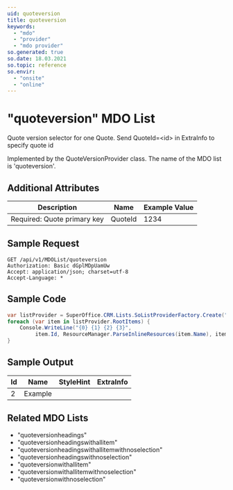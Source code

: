 ```yaml
---
uid: quoteversion
title: quoteversion
keywords:
  - "mdo"
  - "provider"
  - "mdo provider"
so.generated: true
so.date: 18.03.2021
so.topic: reference
so.envir:
  - "onsite"
  - "online"
---
```


# "quoteversion" MDO List
Quote version selector for one Quote. Send QuoteId=&lt;id&gt; in ExtraInfo to specify quote id



Implemented by the <see cref="T:SuperOffice.CRM.Lists.QuoteVersionProvider">QuoteVersionProvider</see> class.
The name of the MDO list is 'quoteversion'.

## Additional Attributes

| Description | Name | Example Value |
|-----|-----|------|
|Required: Quote primary key| QuoteId|1234|





## Sample Request

```http!
GET /api/v1/MDOList/quoteversion
Authorization: Basic dGplMDpUamUw
Accept: application/json; charset=utf-8
Accept-Language: *

```

## Sample Code
```cs
var listProvider = SuperOffice.CRM.Lists.SoListProviderFactory.Create("quoteversion", forceFlatList: true);
foreach (var item in listProvider.RootItems) {
    Console.WriteLine("{0} {1} {2} {3}", 
         item.Id, ResourceManager.ParseInlineResources(item.Name), item.StyleHint, item.ExtraInfo);
}
```

## Sample Output

|Id   | Name  |StyleHint|ExtraInfo |
| --- | ----- | ------- | -------- |
| 2 | Example | | |


## Related MDO Lists

* "quoteversionheadings"
* "quoteversionheadingswithallitem"
* "quoteversionheadingswithallitemwithnoselection"
* "quoteversionheadingswithnoselection"
* "quoteversionwithallitem"
* "quoteversionwithallitemwithnoselection"
* "quoteversionwithnoselection"
